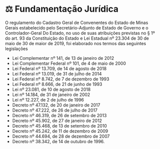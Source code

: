 # ⚖️ Fundamentação Jurídica

O regulamento do Cadastro Geral de Convenentes do Estado de Minas Gerais estabelecido pelo Secretário-Adjunto de Estado de Governo  e o Controlador-Geral Do Estado, no uso de suas atribuições previstas no § 1º do art. 93 da Constituição do Estado e Lei Estadual nº 23.304 de 30 de maio de 30 de maior de 2019, foi elaborado nos termos das seguintes legislações

* Lei Complementar nº 141, de 13 de janeiro de 2012
* Lei Complementar Federal nº 101, de 4 de maio de 2000
* Lei Federal nº 13.709, de 14 de agosto de 2018
* Lei Federal nº 13.019, de 31 de julho de 2014
* Lei Federal nº 8.742, de 7 de dezembro de 1993
* Lei Federal nº 8.666, de 21 de junho de 1993
* Lei nº 23.081, de 10 de agosto de 2018
* Lei nº 14.184, de 31 de janeiro de 2002
* Lei nº 12.227, de 2 de julho de 1996
* Decreto nº 47.132, de 20 de janeiro de 2017
* Decreto nº 47.222, de 26 de julho de 2017
* Decreto nº 46.319, de 26 de setembro de 2013
* Decreto nº 45.902, de 27 de janeiro de 2012
* Decreto nº 45.468, de 13 de setembro de 2010
* Decreto nº 45.242, de 11 de dezembro de 2009
* Decreto nº 44.694, de 28 de dezembro de 2007
* Decreto nº 38.342, de 14 de outubro de 1996.

